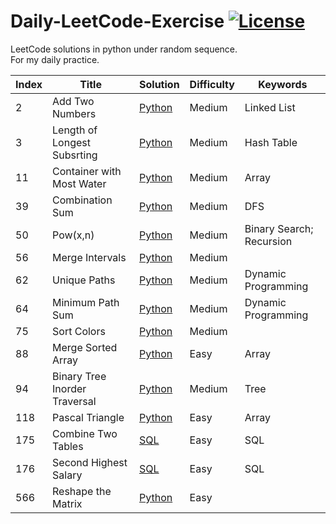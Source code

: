 # Daily-LeetCode-Exercise [![License](https://img.shields.io/badge/license-MIT-blue.svg)](./LICENSE.md) 
LeetCode solutions in python under random sequence.</br>
For my daily practice.</br>

| Index | Title | Solution | Difficulty | Keywords |
|---| ----- | -------- | ---------- | ---------- |
|2|Add Two Numbers | [Python](./2_Add-Two-Numbers.py)|Medium|Linked List|
|3|Length of Longest Subsrting | [Python](./3_Length-of-Longest-Substring.py)|Medium|Hash Table|
|11|Container with Most Water | [Python](./11_Container-with-Most-Water.py)|Medium|Array|
|39|Combination Sum | [Python](./39_Combination-Sum.py)|Medium|DFS|
|50|Pow(x,n) | [Python](./50_Pow.py)|Medium|Binary Search; Recursion|
|56|Merge Intervals | [Python](./56_Merge-Intervals.py)|Medium| |
|62|Unique Paths | [Python](./62_Unique-Paths.py)|Medium|Dynamic Programming|
|64|Minimum Path Sum | [Python](./64_Minimum-Path-Sum.py)|Medium|Dynamic Programming|
|75|Sort Colors | [Python](./75_Sort-Colors.py)|Medium| |
|88|Merge Sorted Array | [Python](./88_Merge-Sorted-Array.py)|Easy|Array|
|94|Binary Tree Inorder Traversal | [Python](./94_Binary-Tree-Inorder-Traversal.py)|Medium|Tree|
|118|Pascal Triangle | [Python](./118_Pascal-Triangle.py)|Easy|Array|
|175|Combine Two Tables | [SQL](./175_Combine-Two-Tables.sql)|Easy|SQL|
|176|Second Highest Salary | [SQL](./176_Second-Highest-Salary.sql)|Easy|SQL|
|566|Reshape the Matrix | [Python](./566_Reshape-the-Matrix.py)|Easy| |
